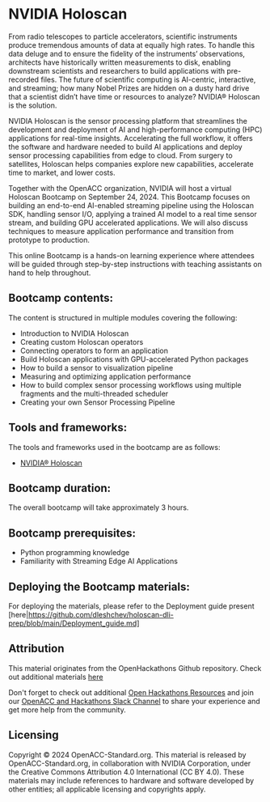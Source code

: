 # NVIDIA Holoscan

From radio telescopes to particle accelerators, scientific instruments produce tremendous amounts of data at equally high rates. To handle this data deluge and to ensure the fidelity of the instruments’ observations, architects have historically written measurements to disk, enabling downstream scientists and researchers to build applications with pre-recorded files. The future of scientific computing is AI-centric, interactive, and streaming; how many Nobel Prizes are hidden on a dusty hard drive that a scientist didn’t have time or resources to analyze? NVIDIA® Holoscan is the solution.

NVIDIA Holoscan is the sensor processing platform that streamlines the development and deployment of AI and high-performance computing (HPC) applications for real-time insights. Accelerating the full workflow, it offers the software and hardware needed to build AI applications and deploy sensor processing capabilities from edge to cloud. From surgery to satellites, Holoscan helps companies explore new capabilities, accelerate time to market, and lower costs.

Together with the OpenACC organization, NVIDIA will host a virtual Holoscan Bootcamp on September 24, 2024. This Bootcamp focuses on building an end-to-end AI-enabled streaming pipeline using the Holoscan SDK, handling sensor I/O, applying a trained AI model to a real time sensor stream, and building GPU accelerated applications. We will also discuss techniques to measure application performance and transition from prototype to production.

This online Bootcamp is a hands-on learning experience where attendees will be guided through step-by-step instructions with teaching assistants on hand to help throughout.


## Bootcamp contents:

The content is structured in multiple modules covering the following: 

- Introduction to NVIDIA Holoscan
- Creating custom Holoscan operators
- Connecting operators to form an application
- Build Holoscan applications with GPU-accelerated Python packages
- How to build a sensor to visualization pipeline
- Measuring and optimizing application performance
- How to build complex sensor processing workflows using multiple fragments and the multi-threaded scheduler
- Creating your own Sensor Processing Pipeline

## Tools and frameworks:

The tools and frameworks used in the bootcamp are as follows:
- [NVIDIA® Holoscan]([https://developer.nvidia.com/holoscan-sdk])

## Bootcamp duration:

The overall bootcamp will take approximately 3 hours. 

## Bootcamp prerequisites:

- Python programming knowledge
- Familiarity with Streaming Edge AI Applications

## Deploying the Bootcamp materials:

For deploying the materials, please refer to the Deployment guide present [here|https://github.com/dleshchev/holoscan-dli-prep/blob/main/Deployment_guide.md]

## Attribution

This material originates from the OpenHackathons Github repository. Check out additional materials [here](https://github.com/openhackathons-org)

Don't forget to check out additional [Open Hackathons Resources](https://www.openhackathons.org/s/technical-resources) and join our [OpenACC and Hackathons Slack Channel](https://www.openacc.org/community#slack) to share your experience and get more help from the community.

## Licensing

Copyright © 2024 OpenACC-Standard.org. This material is released by OpenACC-Standard.org, in collaboration with NVIDIA Corporation, under the Creative Commons Attribution 4.0 International (CC BY 4.0). These materials may include references to hardware and software developed by other entities; all applicable licensing and copyrights apply.










